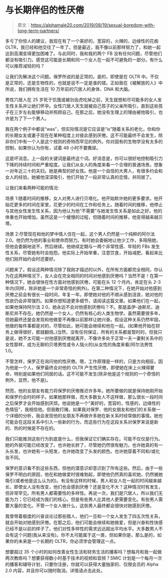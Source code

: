 # 与长期伴侣的性厌倦

> 原文：<https://alphamale20.com/2019/08/19/sexual-boredom-with-long-term-partners/>

多亏了你惊人的建议，我现在有了一个美好的，宽容的，火辣的，边缘性的花痴 OLTR，我已经和他交往了一年了。但是最近，我不像以前那样努力了，和她一起达到高潮变得更加困难了。与此同时，我和我的两个 FB 没有任何问题，尽管他们都没有吸引力。感觉这可能是长期和同一个女人在一起不可避免的一部分。有什么可以推荐减轻的吗？

让我们先解决这个问题。保罗所说的是正常的。是的，即使是在 OLTR 中。不仅是正常的，还是生物性的，也就是说不一定是谁的错。正如我在《被解放的人》中所说，我们拥有生活在 10 万年前的穴居人的身体、DNA 和大脑。

男性穴居人在 25 岁死于饥饿或被剑齿虎吃掉之前，天生就想和尽可能多的女人发生性关系并让她们怀孕。女性穴居人天生就被自己孩子的父亲所吸引，直到这些孩子在三岁左右能够移动并照顾自己。在那之后，她没有生理上的理由被他吸引，也许是为了下一个男人。

我在两个例子中都说“was”，但实际情况是它应该是“is”随着关系的老化，你和你的长期女友或妻子现在在某种程度上对彼此感到厌倦。这不可能最终不会发生，除非你们中有一个人是这个规则的奇特而罕见的例外。你对固有的生物学没有太多的控制，如果你认为你有，试着 48 小时不要撒尿。

这是坏消息。上一段的关键词是最终这个词。好消息是，你可以很好地控制吸引力下降的持续时间和严重程度。让我们从女人的角度来看一个合理的普通场景。想象一对年近三十的夫妇。她是典型的好女孩。他是一个自信的大男人，有很多约会和女人的经验。她被他深深吸引，他们开始了一段非常认真的恋情，并同居了。

让我们来看两种可能的情况:

场景 1:随着时间的推移，女人对男人进行贝塔化。他开始默许她的更多要求。他开始花更多的时间在家里，花更少的时间在工作和任务上。随着时间的推移，他停止与其他女性发生性关系，因为他认为他“不需要”与她发生性关系是如此之好。他的体重也开始增加。虽然这是一个缓慢的过程，但随着时间的推移，他变得越来越贝塔。

场景 2:尽管现在和他的梦中情人住在一起，这个男人仍然是一个纯粹的阿尔法 2.0。他仍然为他的事业和使命而努力。有时她会委婉地让他少工作，多陪陪她，但他会委婉地说不，然后继续。他继续定期与一两个非常性感、年轻的 FBs 发生性关系，尽管她有时会抱怨。他实际上开始举重，注意饮食，开始减肥，看起来比他们刚开始约会时还要好。

问题来了。假设这两种情况除了我刚才描述的以外，在所有方面都完全相同，你认为在这两种情况下，女人会在完全相同的时间对他感到厌倦吗？当然不是！在第一种情况下，她会很快在性方面对他感到厌倦，可能在头 12 个月内，肯定在头 2-3 年内(同样，除非她是一个非常奇怪的例外)。在第二种情况下，在她开始对他感到厌倦之前会有很长一段时间，年复一年。即使她对他的不顺从感到沮丧，她对他的性欲仍会非常强烈。如果你想知道更多细节，请阅读这篇文章。如果他们在一起，如果他保持阿尔法 2.0，她永远不会对他感到厌倦吗？不。那是盖伊-迪斯尼，迪斯尼并不存在。她仍然是一个女人，仍然有核心的人类生物学。虽然需要很多年，但她最终还是会发现和他做爱不再像以前那样让她兴奋。假设这种关系仍然牢固，他做的每件事都是对的，尽管如此，她可能会继续和他在一起。(如果他开始在财务上做得很好，那就翻倍。)当然，没有任何保证，所有的关系都是暂时的，但我只是说，她不太可能一对他感到厌倦就离开，不像许多处于正常一夫一妻制关系中的女性那样，成为无聊的贝塔男性或令人恼火的(从女性的角度来看)阿尔法男性 1.0。

不管怎样，保罗正在询问他的性厌倦。嗯，工作原理是一样的，只是方向相反。因为他是一个人，保罗最终会对他的 OLTR 产生性厌倦，即使她在床上火辣得要命，特别是如果他们同居的话。这不可能不发生(除非他是这个规则的一个奇怪的例外，显然，他不是)。

然而，他的女朋友有能力将保罗的厌倦推迟许多年。她所要做的就是保持她刚开始和保罗约会时的样子。如果她那样做，而大多数女人不这样做，那么很长一段时间之后保罗才会开始感到厌烦。他说她是一个“美好的，宽容的，性感的，边缘性的色情狂”，我相信他。但我敢打赌，如果我对保罗、他的女朋友和他们的关系做一个详细的分析，我会发现他的女朋友不再做许多她在新关系时经常做的事情。她也可能会在这段关系中引入一些新的行为，而这些行为在这段关系对保罗来说是新的、热的时候是不存在的。

我们只能推测这些行为到底是什么，但我保证它们确实存在。可能不仅仅是行为。她的外貌可能已经改变了。也许她长胖了，尽管她仍然很有魅力。也许她真的有一头长发，也许她有一头短发，也许她改变了头发的颜色。也许她穿着不同和/或化妆不同。

保罗的意识看不到这些东西，但他的潜意识却意识到了所有这些。然后，由于一些保罗不明白的原因，他在和她做爱时很难勃起，即使他仍然真的喜欢她，仍然被她吸引(或者他是这么认为的)。有没有这样的时候，男人和女人在一起的时间越来越长，即使女人没有改变，他们也会感到厌倦？还是变化不大？这种情况时有发生，但非常罕见。所有男人都需要性的多样性。再说一次，我们是穴居人，所以我们无能为力；它已经成为我们的核心。但是有些男人比其他人更需要变化。有些男人需要大量的变化。不管一个女人做什么，这些男人最终都会很快对她感到厌倦。

我曾带着极度的兴奋谈论过那些猎人，他们一旦和一个女人发生了四五次性关系，就会开始对她感到厌倦。在那之后，他们可能会继续和她做爱，但是兴奋和性快感已经不是以前的样子了。他们对性多样性的需求远远超出平均水平。大多数男人不会有这个问题(我从来没有)。你不太可能属于这一类，但如果你是，那么是的，如果你的未来是一个长期的 OLTR，你必须学会管理这一点。

想要超过 35 个小时的如何改善女性生活和财务生活的播客吗？想每月和我一起做两次教练吗？想要获得数小时基于技术的视频和音频？SMIC 计划是一个每月一次的播客和辅导计划，只要你注册，你就可以获得大量独家的、仅限会员的 Alpha 2.0 内容，并且你可以随时取消。详情请点击此处。